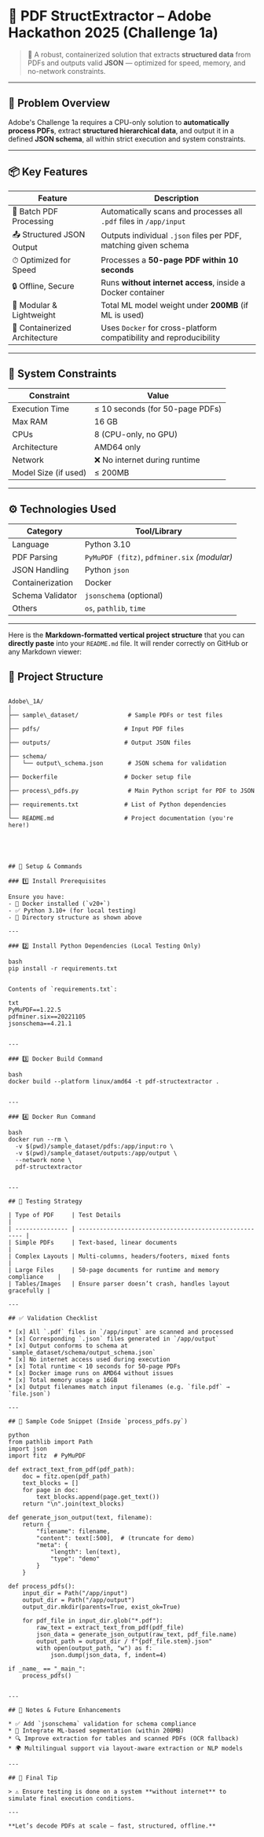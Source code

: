 # 🧾 PDF StructExtractor – Adobe Hackathon 2025 (Challenge 1a)

> 📘 A robust, containerized solution that extracts **structured data** from PDFs and outputs valid **JSON** — optimized for speed, memory, and no-network constraints.

---

## 🧠 Problem Overview

Adobe's Challenge 1a requires a CPU-only solution to **automatically process PDFs**, extract **structured hierarchical data**, and output it in a defined **JSON schema**, all within strict execution and system constraints.

---

## 📦 Key Features

| Feature                        | Description                                                                 |
|-------------------------------|-----------------------------------------------------------------------------|
| 📁 Batch PDF Processing       | Automatically scans and processes all `.pdf` files in `/app/input`         |
| 📤 Structured JSON Output     | Outputs individual `.json` files per PDF, matching given schema            |
| ⏱ Optimized for Speed        | Processes a **50-page PDF within 10 seconds**                              |
| 🔒 Offline, Secure            | Runs **without internet access**, inside a Docker container                |
| 🧠 Modular & Lightweight      | Total ML model weight under **200MB** (if ML is used)                      |
| 🧱 Containerized Architecture | Uses `Docker` for cross-platform compatibility and reproducibility         |

---

## 🔧 System Constraints

| Constraint                 | Value                              |
|---------------------------|-------------------------------------|
| Execution Time            | ≤ 10 seconds (for 50-page PDFs)    |
| Max RAM                   | 16 GB                              |
| CPUs                      | 8 (CPU-only, no GPU)               |
| Architecture              | AMD64 only                         |
| Network                   | ❌ No internet during runtime       |
| Model Size (if used)      | ≤ 200MB                            |

---

## ⚙ Technologies Used

| Category        | Tool/Library              |
|----------------|---------------------------|
| Language        | Python 3.10               |
| PDF Parsing     | `PyMuPDF (fitz)`, `pdfminer.six` *(modular)* |
| JSON Handling   | Python `json`             |
| Containerization| Docker                    |
| Schema Validator| `jsonschema` (optional)   |
| Others          | `os`, `pathlib`, `time`   |

---

Here is the **Markdown-formatted vertical project structure** that you can **directly paste** into your `README.md` file. It will render correctly on GitHub or any Markdown viewer:

## 📁 Project Structure

```

Adobe\_1A/
│
├── sample\_dataset/              # Sample PDFs or test files
│
├── pdfs/                        # Input PDF files
│
├── outputs/                     # Output JSON files
│
├── schema/
│   └── output\_schema.json       # JSON schema for validation
│
├── Dockerfile                   # Docker setup file
│
├── process\_pdfs.py              # Main Python script for PDF to JSON
│
├── requirements.txt             # List of Python dependencies
│
└── README.md                    # Project documentation (you're here!)

```
```




## 🚀 Setup & Commands

### 1️⃣ Install Prerequisites

Ensure you have:
- 🐳 Docker installed (`v20+`)
- ✅ Python 3.10+ (for local testing)
- 📂 Directory structure as shown above

---

### 2️⃣ Install Python Dependencies (Local Testing Only)

bash
pip install -r requirements.txt
`

Contents of `requirements.txt`:

txt
PyMuPDF==1.22.5
pdfminer.six==20221105
jsonschema==4.21.1


---

### 3️⃣ Docker Build Command

bash
docker build --platform linux/amd64 -t pdf-structextractor .


---

### 4️⃣ Docker Run Command

bash
docker run --rm \
  -v $(pwd)/sample_dataset/pdfs:/app/input:ro \
  -v $(pwd)/sample_dataset/outputs:/app/output \
  --network none \
  pdf-structextractor


---

## 🧪 Testing Strategy

| Type of PDF     | Test Details                                           |
| --------------- | ------------------------------------------------------ |
| Simple PDFs     | Text-based, linear documents                           |
| Complex Layouts | Multi-columns, headers/footers, mixed fonts            |
| Large Files     | 50-page documents for runtime and memory compliance    |
| Tables/Images   | Ensure parser doesn’t crash, handles layout gracefully |

---

## ✅ Validation Checklist

* [x] All `.pdf` files in `/app/input` are scanned and processed
* [x] Corresponding `.json` files generated in `/app/output`
* [x] Output conforms to schema at `sample_dataset/schema/output_schema.json`
* [x] No internet access used during execution
* [x] Total runtime < 10 seconds for 50-page PDFs
* [x] Docker image runs on AMD64 without issues
* [x] Total memory usage ≤ 16GB
* [x] Output filenames match input filenames (e.g. `file.pdf` → `file.json`)

---

## 📜 Sample Code Snippet (Inside `process_pdfs.py`)

python
from pathlib import Path
import json
import fitz  # PyMuPDF

def extract_text_from_pdf(pdf_path):
    doc = fitz.open(pdf_path)
    text_blocks = []
    for page in doc:
        text_blocks.append(page.get_text())
    return "\n".join(text_blocks)

def generate_json_output(text, filename):
    return {
        "filename": filename,
        "content": text[:500],  # (truncate for demo)
        "meta": {
            "length": len(text),
            "type": "demo"
        }
    }

def process_pdfs():
    input_dir = Path("/app/input")
    output_dir = Path("/app/output")
    output_dir.mkdir(parents=True, exist_ok=True)

    for pdf_file in input_dir.glob("*.pdf"):
        raw_text = extract_text_from_pdf(pdf_file)
        json_data = generate_json_output(raw_text, pdf_file.name)
        output_path = output_dir / f"{pdf_file.stem}.json"
        with open(output_path, "w") as f:
            json.dump(json_data, f, indent=4)

if _name_ == "_main_":
    process_pdfs()


---

## 📌 Notes & Future Enhancements

* ✅ Add `jsonschema` validation for schema compliance
* 🧠 Integrate ML-based segmentation (within 200MB)
* 🔍 Improve extraction for tables and scanned PDFs (OCR fallback)
* 🌍 Multilingual support via layout-aware extraction or NLP models

---

## 📣 Final Tip

> ⚠ Ensure testing is done on a system **without internet** to simulate final execution conditions.

---

**Let’s decode PDFs at scale — fast, structured, offline.**
